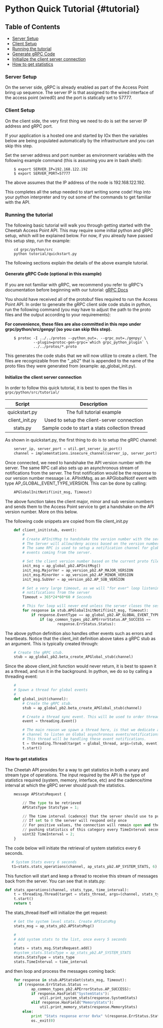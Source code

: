 Python Quick Tutorial {#tutorial}
=====================

## Table of Contents
- [Server Setup](#server)
- [Client Setup](#client)
- [Running the tutorial](#quick)
- [Generate gRPC Code](#gen)
- [Initialize the client server connection](#init)
- [How to get statistics](#stats)

### <a name='server'></a>Server Setup

On the server side, gRPC is already enabled as part of the Access Point bring up sequence.
The server IP is that assigned to the wired interface of the access point (wired0) and the
port is statically set to 57777.

### <a name='client'></a>Client Setup

On the client side, the very first thing we need to do is set the server IP address and gRPC port.

If your application is a hosted one and started by IOx then the variables below are being populated automatically by the infrastructure and you can skip this step.

Set the server address and port number as environment variables with the following example command (this is assuming you are in bash shell):

```
    $ export SERVER_IP=192.168.122.192
    $ export SERVER_PORT=57777
```

The above assumes that the IP address of the node is 192.168.122.192.

This completes all the setup needed to start writing some code! Hop into
your python interpreter and try out some of the commands to get familiar
with the API.

### <a name='quick'></a>Running the tutorial

The following basic tutorial will walk you through getting started with the Cheetah Access Point API.
This may require some initial python and gRPC setup, which will be explained below. For now,
if you already have passed this setup step, run the example:

```
    cd grpc/python/src
    python tutorial/quickstart.py
```

The following sections explain the details of the above example tutorial.

#### <a name='gen'></a>Generate gRPC Code (optional in this example)

If you are not familiar with gRPC, we recommend you refer to gRPC's
documentation before beginning with our tutorial: [gRPC Docs](http://www.grpc.io/docs/)

You should have received all of the protobuf files required to run the
Access Point API. In order to generate the gRPC client side code stubs in python,
run the following command (you may have to adjust the path to the proto files and the
output according to your requirements):

**For convenience, these files are also committed in this repo under
  grpc/python/src/genpy/ (so you can skip this step).**

```
    $ protoc -I ../../protos --python_out=. --grpc_out=./genpy/ \
             --plugin=protoc-gen-grpc=`which grpc_python_plugin` \
             ../../protos/*.proto
```

This generates the code stubs that we will now utilize to create a client.
The files are recognizable from the "_pb2" that is appended to the name of the
proto files they were generated from (example: ap_global_init.py).

#### <a name='init'></a>Initialize the client server connection

In order to follow this quick tutorial, it is best to open the files in `grpc/python/src/tutorial/`

|Script | Description|
|:----: | :---------:|
|quickstart.py  | The full tutorial example|
|client_init.py | Used to setup the client-server connection|
|stats.py       | Sample code to start a stats collection thread |

As shown in quickstart.py, the first thing to do is to setup the gRPC channel:

```python
    server_ip, server_port = util.get_server_ip_port()
    channel = implementations.insecure_channel(server_ip, server_port)
```

Once connected, we need to handshake the API version number with the server.
The same RPC call also sets up an asynchronous stream of notifications from the server.
The first notification would be the response to our version number message i.e. APInitMsg,
as an APGlobalNotif event with type AP_GLOBAL_EVENT_TYPE_VERSION. This can be done by calling:

```python
    APGlobalInitNotif(init_msg, Timeout)
```

The above function takes the client major, minor and sub version numbers and sends
them to the Access Point service to get a handshake on the API version number.
More on this below.

The following code snippets are copied from file client_init.py

```python
    def client_init(stub, event):
        #
        # Create APInitMsg to handshake the version number with the server.
        # The Server will allow/deny access based on the version number.
        # The same RPC is used to setup a notification channel for global
        # events coming from the server.

        # Set the client version number based on the current proto files' version
        init_msg = ap_global_pb2.APInitMsg()
        init_msg.MajorVer = ap_version_pb2.AP_MAJOR_VERSION
        init_msg.MinorVer = ap_version_pb2.AP_MINOR_VERSION
        init_msg.SubVer = ap_version_pb2.AP_SUB_VERSION

        # Set a very large timeout, as we will "for ever" loop listening on
        # notifications from the server
        Timeout = 365*24*60*60 # Seconds

        # This for loop will never end unless the server closes the session
        for response in stub.APGlobalInitNotif(init_msg, Timeout):
            if response.EventType == ap_global_pb2.AP_GLOBAL_EVENT_TYPE_VERSION:
                if (ap_common_types_pb2.APErrorStatus.AP_SUCCESS ==
                        response.ErrStatus.Status):
```

The above python definition also handles other events such as errors and heartbeats.
Notice that the client_init definition above takes a gRPC stub as an argument.
This is typically created through:

```python
    # Create the gRPC stub.
    stub = ap_global_pb2.beta_create_APGlobal_stub(channel)
```

Since the above client_init function would never return, it is best to spawn
it as a thread, and run it in the background. In python, we do so by calling a threading event:

```python
    #
    # Spawn a thread for global events
    #
    def global_init(channel):
        # Create the gRPC stub.
        stub = ap_global_pb2.beta_create_APGlobal_stub(channel)

        # Create a thread sync event. This will be used to order thread execution
        event = threading.Event()

        # The main reason we spawn a thread here, is that we dedicate a gRPC
        # channel to listen on Global asynchronous events/notifications.
        # This thread will be handling these event notifications.
        t = threading.Thread(target = global_thread, args=(stub, event))
        t.start()
```

#### <a name='stats'></a>How to get statistics

The Cheetah API provides for a way to get statistics in both a unary and stream type of operations. The input required by the API is the type of statistics required (system, memory, interface, etc) and the cadence/time interval at which the gRPC server should push the statistics.

```python
    message APStatsRequest {

        // The type to be retrieved
        APStatsType StatsType = 1;

        // The time interval (cadence) that the server should use to push statistics.
        // If set to 0 the server will respond only once
        // For positive values, the connection will remain open and the server will be
        // pushing statistics of this category every TimeInterval seconds 
        uint32 TimeInterval = 2;
    }
```

The code below will initiate the retrieval of system statistics every 6 seconds.

```python
   # System Stats every 6 seconds
   t1=stats.stats_operations(channel, ap_stats_pb2.AP_SYSTEM_STATS, 6)
```

This function will start and keep a thread to receive this stream of messages back from the server. You can see that in stats.py:
 
```python
def stats_operations(channel, stats_type, time_interval):
    t = threading.Thread(target = stats_thread, args=(channel, stats_type, time_interval))
    t.start()
    return t
```

The stats_thread itself will initialize the get request:

```python
    # Get the system level stats. Create APStatsMsg
    stats_msg = ap_stats_pb2.APStatsMsg()

    #
    # Add system stats to the list, once every 5 seconds
    #
    stats = stats_msg.StatsRequest.add()
    #system_stats.StatsType = ap_stats_pb2.AP_SYSTEM_STATS
    stats.StatsType = stats_type
    stats.TimeInterval = time_interval
```

and then loop and process the messages coming back:

```python
    for response in stub.APStatsGet(stats_msg, Timeout):
      if (response.ErrStatus.Status ==
            ap_common_types_pb2.APErrorStatus.AP_SUCCESS):
            if response.HasField("SystemStats"):
                util.print_system_stats(response.SystemStats)
            elif response.HasField("MemoryStats"):
                util.print_memory_stats(response.MemoryStats)
        else:
            print "Stats response error 0x%x" %(response.ErrStatus.Status)
            os._exit(0)

```

